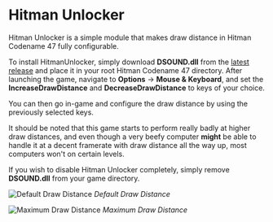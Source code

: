 # Hitman Unlocker
Hitman Unlocker is a simple module that makes draw distance in Hitman Codename 47 fully configurable.

To install HitmanUnlocker, simply download **DSOUND.dll** from the [latest release](https://github.com/OrfeasZ/HitmanUnlocker/releases/latest) and place it in your root Hitman Codename 47 directory.
After launching the game, navigate to **Options** -> **Mouse & Keyboard**, and set the **IncreaseDrawDistance** and **DecreaseDrawDistance** to keys of your choice.

You can then go in-game and configure the draw distance by using the previously selected keys.

It should be noted that this game starts to perform really badly at higher draw distances, and even though a very beefy computer **might** be able to handle it at a decent framerate with draw distance all the way up, most computers won't on certain levels.

If you wish to disable Hitman Unlocker completely, simply remove **DSOUND.dll** from your game directory.

![Default Draw Distance](http://i.nofate.me/71vKQKQd.png)
*Default Draw Distance*

![Maximum Draw Distance](http://i.nofate.me/NKitq80U.png)
*Maximum Draw Distance*
